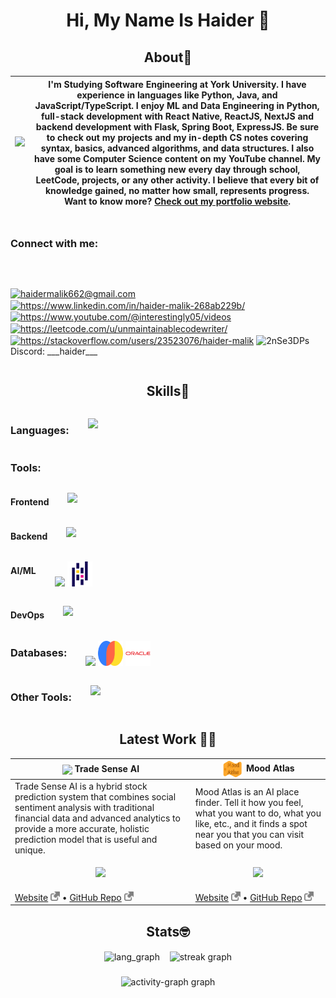 <h1 align="center">Hi, My Name Is Haider 👋</h1>

###
<h2 align="center">About🚶</h2>

| <img src="https://user-images.githubusercontent.com/74038190/212750996-938b257b-266c-45a7-9af7-655341c0f58b.gif" width="210"> | I'm Studying Software Engineering at York University. I have experience in languages like Python, Java, and JavaScript/TypeScript. I enjoy ML and Data Engineering in Python, full-stack development with React Native, ReactJS, NextJS and backend development with Flask, Spring Boot, ExpressJS. Be sure to check out my projects and my in-depth CS notes covering syntax, basics, advanced algorithms, and data structures. I also have some Computer Science content on my YouTube channel. My goal is to learn something new every day through school, LeetCode, projects, or any other activity. I believe that every bit of knowledge gained, no matter how small, represents progress. Want to know more? [Check out my portfolio website](https://haidermalikk.github.io/HaiderMaliksWebsite/).|
|---|---|



###

<div style="display: flex; gap: 30px; flex-wrap: wrap;">
  <h3 align="left">Connect with me:</h3>
  <p align="left">
    <a href="mailto:haidermalik662@gmail.com" target="blank">
      <img
        align="center"
        src="https://skillicons.dev/icons?i=gmail"
        alt="haidermalik662@gmail.com"
    /></a>
    <a
      href="https://www.linkedin.com/in/haider-malik-268ab229b/"
      target="blank"
      ><img
        align="center"
        src="https://skillicons.dev/icons?i=linkedin"
        alt="https://www.linkedin.com/in/haider-malik-268ab229b/"
    /></a>
    <a
      href="https://www.youtube.com/@interestingly05/videos"
      target="blank"
      ><img
        align="center"
        src="https://raw.githubusercontent.com/rahuldkjain/github-profile-readme-generator/master/src/images/icons/Social/youtube.svg"
        alt="https://www.youtube.com/@interestingly05/videos"
        height="30"
        width="40"
    /></a>
    <a
      href="https://leetcode.com/u/unmaintainablecodewriter/"
      target="blank"
      ><img
        align="center"
        src="https://raw.githubusercontent.com/rahuldkjain/github-profile-readme-generator/master/src/images/icons/Social/leet-code.svg"
        alt="https://leetcode.com/u/unmaintainablecodewriter/"
        height="30"
        width="40"
    /></a>
    <a
      href="https://stackoverflow.com/users/23523076/haider-malik"
      target="blank"
      ><img
        align="center"
        src="https://raw.githubusercontent.com/rahuldkjain/github-profile-readme-generator/master/src/images/icons/Social/stack-overflow.svg"
        alt="https://stackoverflow.com/users/23523076/haider-malik"
        height="30"
        width="40"
    /></a>
    <a>
      <img align="center" src="https://www.svgrepo.com/show/353655/discord-icon.svg" alt="2nSe3DPs" height="30" width="40" >Discord: ___haider___</img>
    </a>
  </p>
</div>

<h2 align="center">Skills💪</h2>
<div style="display: flex; gap: 30px; flex-wrap: wrap;" >
<h3 align="left">Languages:</h3>
  <p align="left">
    <img
      src="https://skillicons.dev/icons?i=python,java,js,ts,swift,c,cpp,cs"
    />
  </p>
</div>


<h3 align="left">Tools:</h3>
<div style="display: flex; gap: 30px; flex-wrap: wrap;">
  <h4 align="left">Frontend</h4>
  <p align="left">
    <img
      src="https://skillicons.dev/icons?i=react,bootstrap,tailwind,html,css,babel"
    />
  </p>
</div>

<div style="display: flex; gap: 30px; flex-wrap: wrap;">
  <h4 align="left">Backend</h4>
  <p align="left">
    <img
      src="https://skillicons.dev/icons?i=spring,nodejs,nextjs,express,flask,django,dotnet"
    />
  </p>
</div>

<div style="display: flex; gap: 30px; flex-wrap: wrap;">
  <h4 align="left">AI/ML</h4>
  <p align="left">
    <img
      src="https://skillicons.dev/icons?i=tensorflow,pytorch,opencv,sklearn,anaconda"
    />
     <img
      src="https://raw.githubusercontent.com/devicons/devicon/2ae2a900d2f041da66e950e4d48052658d850630/icons/pandas/pandas-original.svg"
      alt="pandas"
      width="40"
      height="40"
    />
  </p>
</div>

<div style="display: flex; gap: 30px; flex-wrap: wrap;">
  <h4 align="left">DevOps</h4>
  <p align="left">
    <img
      src="https://skillicons.dev/icons?i=docker,kubernetes,gcp,aws,heroku"
    />
  </p>
</div>

<div style="display: flex; gap: 30px; flex-wrap: wrap;">  
<h3 align="left">Databases:</h3>
  <p align="left">
     <img
      src="https://skillicons.dev/icons?i=mysql,mongodb,postgres,firebase"
     />
     <img
      src="./chroma-seeklogo.svg"
      width="40"
      height="40"
    />
     <img
      src="https://raw.githubusercontent.com/devicons/devicon/master/icons/oracle/oracle-original.svg"
      width="40"
      height="40"
    />
  </p>
</div>

<div style="display: flex; gap: 30px; flex-wrap: wrap;"> 
  <h3 align="left">Other Tools:</h3>
  <p align="left">
    <img
      src="https://skillicons.dev/icons?i=git,github,postman,figma,supabase"
    />
  </p>
</div>

<div align="center">
  <h2>Latest Work 🧑‍💻</h2>
  
| <img src="https://github.com/HaiderMalikk/Trade-Sense-AI/blob/main/public/logo.svg" width="30" align="center"> **Trade Sense AI** | <img src="https://github.com/HaiderMalikk/HaiderMalikk/blob/main/logo-nobg.png" width="35" align="center"> **Mood Atlas** |
|-------------------|------------------|
| Trade Sense AI is a hybrid stock prediction system that combines social sentiment analysis with traditional financial data and advanced analytics to provide a more accurate, holistic prediction model that is useful and unique. | Mood Atlas is an AI place finder. Tell it how you feel, what you want to do, what you like, etc., and it finds a spot near you that you can visit based on your mood. |
| <p align="center"><img src="https://github.com/HaiderMalikk/Trade-Sense-AI/blob/main/public/logo-w-text.svg" width="400"></p> | <p align="center"><img src="https://github.com/HaiderMalikk/Mood-Atlas/blob/main/assets/afterprompt.png" width="400"></p> |
| [Website](https://trade-sense-ai-sigma.vercel.app) <img src="https://github.com/HaiderMalikk/HaiderMalikk/blob/main/linkgrey.png" width="15"> • [GitHub Repo](https://github.com/HaiderMalikk/Trade-Sense-AI) <img src="https://github.com/HaiderMalikk/HaiderMalikk/blob/main/linkgrey.png" width="15"> | [Website](https://mood-atlas.vercel.app) <img src="https://github.com/HaiderMalikk/HaiderMalikk/blob/main/linkgrey.png" width="15"> • [GitHub Repo](https://github.com/HaiderMalikk/mood-atlas-production_build) <img src="https://github.com/HaiderMalikk/HaiderMalikk/blob/main/linkgrey.png" width="15"> |


</div>

<h2 align="center">Stats🤓</h2>
<div align="center">
  <img align="center" src="https://github-readme-stats.vercel.app/api/top-langs?username=haidermalikk&show_icons=true&theme=dark&locale=en&layout=compact" alt="lang_graph" width="288" />
  &nbsp;&nbsp; <!-- This creates a space between the images -->
  <img align="center" src="https://nirzak-streak-stats.vercel.app/?user=Haidermalikk&theme=dark" width="400" alt="streak graph"  />
  
  ###
  <img src="https://github-readme-activity-graph.vercel.app/graph?username=haidermalikk&radius=16&theme=react&area=true&order=5&hide_title=false&hide_border=false" height="200" alt="activity-graph graph"  />
</div>
